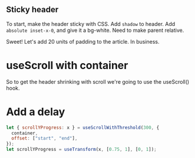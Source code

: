## Sticky header

To start, make the header sticky with CSS. Add `shadow` to header. Add `absolute inset-x-0`, and give it a bg-white. Need to make parent relative.

Sweet! Let's add 20 units of padding to the article. In business.

# useScroll with container

So to get the header shrinking with scroll we're going to use the useScroll() hook.

# Add a delay

```jsx
let { scrollYProgress: x } = useScrollWithThreshold(300, {
  container,
  offset: ["start", "end"],
});
let scrollYProgress = useTransform(x, [0.75, 1], [0, 1]);
```
